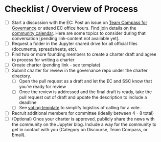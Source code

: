 # Checklist / Overview of Process
- [ ] Start a discussion with the EC:  Post an issue on [Team Compass for Governance](https://executive-council-team-compass.readthedocs.io/en/latest/) or attend EC office hours. Find join details on the [community calendar](https://docs.jupyter.org/en/latest/community/content-community.html). Here are some topics to consider during that conversation [pending link-content not available yet].
- [ ] Request a folder in the Jupyter shared drive for all official files (documents, spreadsheets, etc).  
- [ ] Find two or more founding members to create a charter draft and agree to process for writing a charter
- [ ] Create charter (pending link - see template)
- [ ] Submit charter for review in the governance repo under the charter directory.
  - [ ] Open the pull request as a draft and let the EC and SSC know that you’re ready for review
  - [ ] Once the review is addressed and the final draft is ready, take the pull request out of draft and update the description to include a deadline
  - [ ] See [voting template](https://github.com/jupyter/governance/pull/185) to simplify logistics of calling for a vote.
- [ ] Recruit additional members for committee (ideally between 4 - 8 total)
- [ ] (Optional) Once your charter is approved, publicly share the news with the community on the Jupyter blog. Include a way for the community to get in contact with you (Category on Discourse, Team Compass, or Email). 
